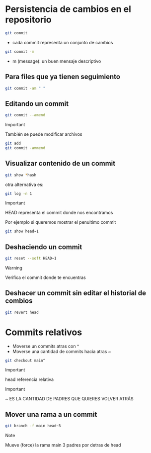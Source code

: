 # Persistencia de cambios en el repositorio

```bash
git commit 
```

- cada commit representa un conjunto de cambios

```bash
git commit -m
```

- m (message): un buen mensaje descriptivo

## Para files que ya tienen seguimiento


```bash
git commit -am " "
```

## Editando un commit

```bash
git commit --amend
```

>[!IMPORTANT]
> También se puede modificar archivos

```bash
git add
git commit -ammend
```

## Visualizar contenido de un commit

```bash
git show *hash 
```

otra alternativa es:

```bash 
git log -n 1
```

>[!IMPORTANT]
> HEAD representa el commit donde nos encontramos

Por ejemplo si queremos mostrar el penultimo commit 

```bash
git show head~1
```

## Deshaciendo un commit 

```bash
git reset --soft HEAD~1
```

>[!WARNING]
> Verifica el commit donde te encuentras

## Deshacer un commit sin editar el historial de combios

```bash
git revert head
```

# Commits relativos

- Moverse un commits atras con ^
- Moverse una cantidad de commits hacia atras ~<num>

```bash
git checkout main^
```

>[!IMPORTANT]
> head referencia relativa

>[!IMPORTANT]
> ~ ES LA CANTIDAD DE PADRES QUE QUIERES VOLVER ATRÁS

## Mover una rama a un commit

```bash
git branch -f main head~3
```

>[!NOTE]
> Mueve (force) la rama main 3 padres por detras de head
